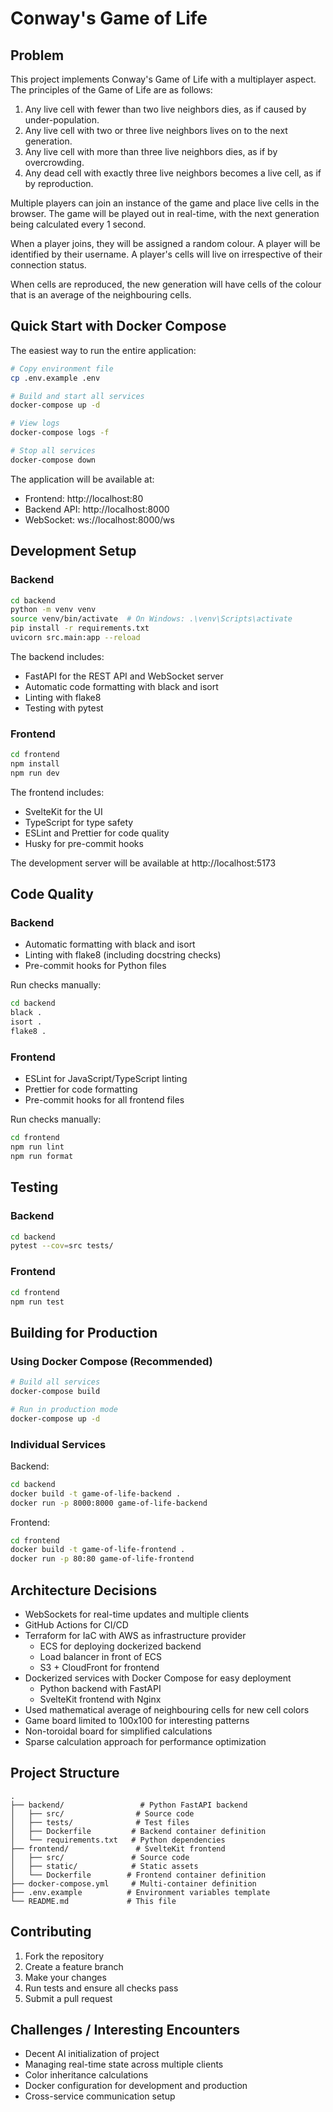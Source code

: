 # Conway's Game of Life

## Problem
This project implements Conway's Game of Life with a multiplayer aspect. The principles of the Game of Life are as follows:

1. Any live cell with fewer than two live neighbors dies, as
if caused by under-population.
2. Any live cell with two or three live neighbors lives on to
the next generation.
3. Any live cell with more than three live neighbors dies, as
if by overcrowding.
4. Any dead cell with exactly three live neighbors becomes
a live cell, as if by reproduction.

Multiple players can join an instance of the game and place live cells in the browser. The game will be played out in real-time, with the next generation being calculated every 1 second.

When a player joins, they will be assigned a random colour. A player will be identified by their username. A player's cells will live on irrespective of their connection status.

When cells are reproduced, the new generation will have cells of the colour that is an average of the neighbouring cells.

## Quick Start with Docker Compose

The easiest way to run the entire application:

```bash
# Copy environment file
cp .env.example .env

# Build and start all services
docker-compose up -d

# View logs
docker-compose logs -f

# Stop all services
docker-compose down
```

The application will be available at:
- Frontend: http://localhost:80
- Backend API: http://localhost:8000
- WebSocket: ws://localhost:8000/ws

## Development Setup

### Backend
```bash
cd backend
python -m venv venv
source venv/bin/activate  # On Windows: .\venv\Scripts\activate
pip install -r requirements.txt
uvicorn src.main:app --reload
```

The backend includes:
- FastAPI for the REST API and WebSocket server
- Automatic code formatting with black and isort
- Linting with flake8
- Testing with pytest

### Frontend
```bash
cd frontend
npm install
npm run dev
```

The frontend includes:
- SvelteKit for the UI
- TypeScript for type safety
- ESLint and Prettier for code quality
- Husky for pre-commit hooks

The development server will be available at http://localhost:5173

## Code Quality

### Backend
- Automatic formatting with black and isort
- Linting with flake8 (including docstring checks)
- Pre-commit hooks for Python files

Run checks manually:
```bash
cd backend
black .
isort .
flake8 .
```

### Frontend
- ESLint for JavaScript/TypeScript linting
- Prettier for code formatting
- Pre-commit hooks for all frontend files

Run checks manually:
```bash
cd frontend
npm run lint
npm run format
```

## Testing

### Backend
```bash
cd backend
pytest --cov=src tests/
```

### Frontend
```bash
cd frontend
npm run test
```

## Building for Production

### Using Docker Compose (Recommended)
```bash
# Build all services
docker-compose build

# Run in production mode
docker-compose up -d
```

### Individual Services

Backend:
```bash
cd backend
docker build -t game-of-life-backend .
docker run -p 8000:8000 game-of-life-backend
```

Frontend:
```bash
cd frontend
docker build -t game-of-life-frontend .
docker run -p 80:80 game-of-life-frontend
```

## Architecture Decisions
- WebSockets for real-time updates and multiple clients
- GitHub Actions for CI/CD
- Terraform for IaC with AWS as infrastructure provider
    - ECS for deploying dockerized backend
    - Load balancer in front of ECS
    - S3 + CloudFront for frontend
- Dockerized services with Docker Compose for easy deployment
    - Python backend with FastAPI
    - SvelteKit frontend with Nginx
- Used mathematical average of neighbouring cells for new cell colors
- Game board limited to 100x100 for interesting patterns
- Non-toroidal board for simplified calculations
- Sparse calculation approach for performance optimization

## Project Structure
```
.
├── backend/                 # Python FastAPI backend
│   ├── src/                # Source code
│   ├── tests/              # Test files
│   ├── Dockerfile         # Backend container definition
│   └── requirements.txt   # Python dependencies
├── frontend/               # SvelteKit frontend
│   ├── src/               # Source code
│   ├── static/            # Static assets
│   └── Dockerfile        # Frontend container definition
├── docker-compose.yml     # Multi-container definition
├── .env.example          # Environment variables template
└── README.md             # This file
```

## Contributing
1. Fork the repository
2. Create a feature branch
3. Make your changes
4. Run tests and ensure all checks pass
5. Submit a pull request

## Challenges / Interesting Encounters
- Decent AI initialization of project
- Managing real-time state across multiple clients
- Color inheritance calculations
- Docker configuration for development and production
- Cross-service communication setup